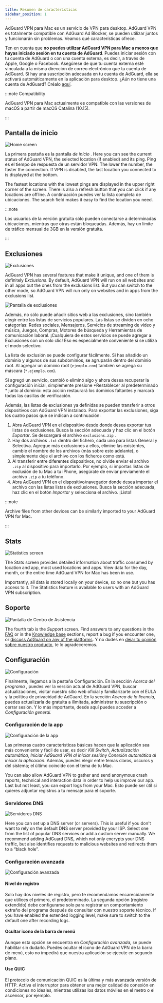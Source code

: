 ```yaml
---
title: Resumen de características
sidebar_position: 1
---
```


AdGuard VPN para Mac es un servicio de VPN para desktop. AdGuard VPN es totalmente compatible con AdGuard Ad Blocker, se pueden utilizar juntos y funcionarán sin problemas. Veamos qué características ofrece.

Ten en cuenta que **no puedes utilizar AdGuard VPN para Mac a menos que hayas iniciado sesión en tu cuenta de AdGuard**. Puedes iniciar sesión con tu cuenta de AdGuard o con una cuenta externa, es decir, a través de Apple, Google o Facebook. Asegúrese de que tu cuenta externa esté vinculada a la misma dirección de correo electrónico que tu cuenta de AdGuard. Si hay una suscripción adecuada en tu cuenta de AdGuard, ella se activará automáticamente en la aplicación para desktop. ¿Aún no tiene una cuenta de AdGuard? Créalo [aquí](https://auth.adguard.com/registration.html).

:::note Compatibility

AdGuard VPN para Mac actualmente es compatible con las versiones de macOS a partir de macOS Catalina (10.15).

:::

## Pantalla de inicio

![Home screen](https://cdn.adguardvpn.com/content/kb/vpn/mac/vpn_main_new_en.jpeg)

La primera pestaña es la pantalla *de inicio* . Here you can see the current status of AdGuard VPN, the selected location (if enabled) and its ping. Ping es el tiempo de respuesta de un servidor VPN. The lower the number, the faster the connection. If VPN is disabled, the last location you connected to is displayed at the bottom.

The fastest locations with the lowest pings are displayed in the upper right corner of the screen. There is also a refresh button that you can click if any locations are offline. A continuación puedes ver la lista completa de ubicaciones. The search field makes it easy to find the location you need.

:::note

Los usuarios de la versión gratuita sólo pueden conectarse a determinadas ubicaciones, mientras que otras están bloqueadas. Además, hay un límite de tráfico mensual de 3GB en la versión gratuita.

:::

## Exclusiones

![Exclusiones](https://cdn.adguardvpn.com/content/kb/vpn/mac/exclusions_new_en.png)

AdGuard VPN has several features that make it unique, and one of them is definitely *Exclusions*. By default, AdGuard VPN will run on all websites and in all apps but the ones from the exclusions list. But you can switch to the other mode, so AdGuard VPN will run only on websites and in apps from the exclusions list.

![Pantalla de exclusiones](https://cdn.adguardvpn.com/content/kb/vpn/mac/services_new_en.png)

Además, no sólo puede añadir sitios web a las exclusiones, sino también elegir entre las listas de servicios populares. Las listas se dividen en ocho categorías: Redes sociales, Mensajeros, Servicios de streaming de video y música, Juegos, Compras, Motores de búsqueda y Herramientas de comunicación laboral. ¡Cualquiera de estos servicios se puede agregar a Exclusiones con un solo clic! Eso es especialmente conveniente si se utiliza el modo selectivo.

La lista de exclusión se puede configurar fácilmente. Si has añadido un dominio y algunos de sus subdominios, se agruparán dentro del dominio root. Al agregar un dominio root (`ejemplo.com`) también se agrega su máscara (`*.ejemplo.com`).

Si agregó un servicio, cambió o eliminó algo y ahora desea recuperar la configuración inicial, simplemente presione *Restablecer al predeterminado * junto al dominio: esta acción restaurará los dominios faltantes y marcará todas las casillas de verificación.

Además, las listas de exclusiones ya definidas se pueden transferir a otros dispositivos con AdGuard VPN instalado. Para exportar las exclusiones, siga los cuatro pasos que se indican a continuación:

1. Abra AdGuard VPN en el dispositivo desde donde desea exportar tus listas de exclusiones. Busca la sección adecuada y haz clic en el botón *Exportar*. Se descargará el archivo `exclusions.zip` .
2. Hay dos archivos `.txt` dentro del fichero, cada uno para listas General y Selectiva. Agregue más exclusiones a ellos, elimine las existentes, cambie el nombre de los archivos (más sobre esto adelante), o simplemente deje el archivo con los ficheros como está.
3. Al transferir entre diferentes dispositivos, no olvide enviar el archivo `.zip` al dispositivo para importarlo. Por ejemplo, si importas listas de exclusión de tu Mac a tu iPhone, asegúrate de enviar previamente el archivo `.zip` a tu teléfono.
4. Abra AdGuard VPN en el dispositivo/navegador donde desea importar el archivo con las listas listas de exclusiones. Busca la sección adecuada, haz clic en el botón *Importar* y selecciona el archivo. ¡Listo!

:::note

Archive files from other devices can be similarly imported to your AdGuard VPN for Mac.

:::

## Stats

![Statistics screen](https://cdn.adguardvpn.com/content/kb/vpn/mac/statistics_en.png)

The Stats screen provides detailed information about traffic consumed by location and app, most used locations and apps. View data for the day, month, or the entire time AdGuard VPN for Mac has been in use.

Importantly, all data is stored locally on your device, so no one but you has access to it. The Statistics feature is available to users with an AdGuard VPN subscription.

## Soporte

![Pantalla de Centro de Asistencia](https://cdn.adguardvpn.com/content/kb/vpn/mac/support_new_en.png)

The fourth tab is the *Support* screen. Find answers to any questions in the [FAQ](https://adguard-vpn.com/welcome.html#faq) or in the [Knowledge base](/) sections, report a bug if you encounter one, or [discuss AdGuard on any of the platforms](https://adguard.com/discuss.html). Y no dudes en [dejar tu opinión sobre nuestro producto](https://surveys.adguard.com/vpn_mac/form.html), te lo agradeceremos.

## Configuración

![Configuración](https://cdn.adguardvpn.com/content/kb/vpn/mac/settings_new_en.png)

Finalmente, llegamos a la pestaña Configuración. En la sección *Acerca del programa* , puedes ver la versión actual de AdGuard VPN, buscar actualizaciones, visitar nuestro sitio web oficial y familiarizarte con el EULA y la política de privacidad de AdGuard. En la sección *Acerca de la licencia*, puedes actualizarla de gratuita a ilimitada, administrar tu suscripción o cerrar sesión. Y lo más importante, desde aquí puedes acceder a *Configuración general*.

### Configuración de la app

![Configuración de la app](https://cdn.adguardvpn.com/content/kb/vpn/mac/general-settings_new_en.png)

Las primeras cuatro características básicas hacen que la aplicación sea más conveniente y fácil de usar, es decir *Kill Switch*, *Actualización automática*, *Iniciar AdGuard VPN al iniciar sesión*y *Conexión automática al iniciar la aplicación*. Además, puedes elegir entre temas claros, oscuros y del sistema; el último coincide con el tema de tu Mac.

You can also allow AdGuard VPN to gather and send anonymous crash reports, technical and interaction data in order to help us improve our app. Last but not least, you can export logs from your Mac. Esto puede ser útil si quieres adjuntar registros a tu mensaje para el soporte.

### Servidores DNS

![Servidores DNS](https://cdn.adguardvpn.com/content/kb/vpn/mac/dns_new_en.png)

Here you can set up a DNS server (or servers). This is useful if you don't want to rely on the default DNS server provided by your ISP. Select one from the list of popular DNS services or add a custom server manually. We recommend adding AdGuard DNS, which not only encrypts your DNS traffic, but also identifies requests to malicious websites and redirects them to a “black hole”.

### Configuración avanzada

![Configuración avanzada](https://cdn.adguardvpn.com/content/kb/vpn/mac/advanced-settings_new_en.png)

#### Nivel de registro

Solo hay dos niveles de registro, pero te recomendamos encarecidamente que utilices el primero, el predeterminado. La segunda opción (registro extendido) debe configurarse solo para registrar un comportamiento extraño del programa después de consultar con nuestro soporte técnico. If you have enabled the extended logging level, make sure to switch to the default one after recording logs.

#### Ocultar icono de la barra de menú

Aunque esta opción se encuentra en *Configuración avanzada*, se puede habilitar sin dudarlo. Puedes ocultar el ícono de AdGuard VPN de la barra de menú, esto no impedirá que nuestra aplicación se ejecute en segundo plano.

#### Use QUIC

El protocolo de comunicación QUIC es la última y más avanzada versión de HTTP. Activa el interruptor para obtener una mejor calidad de conexión en condiciones no ideales, mientras utilizas los datos móviles en el metro o el ascensor, por ejemplo.
